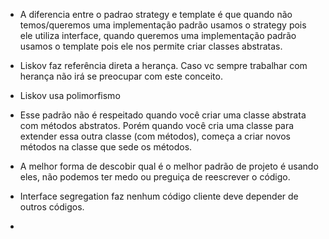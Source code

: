 - A diferencia entre o padrao strategy e template é que quando não temos/queremos uma implementação padrão usamos o strategy pois ele utiliza interface, quando queremos uma implementação padrão usamos o template pois ele nos permite criar classes abstratas.

- Liskov faz referência direta a herança. Caso vc sempre trabalhar com herança não irá se preocupar com este conceito. 

- Liskov usa polimorfismo

- Esse padrão não é respeitado quando você criar uma classe abstrata com métodos abstratos. Porém quando você cria uma classe para extender essa outra classe (com métodos), começa a criar novos métodos na classe que sede os métodos.

- A melhor forma de descobir qual é o melhor padrão de projeto é usando eles, não podemos ter medo ou preguiça de reescrever o código.

- Interface segregation faz nenhum código cliente deve depender de outros códigos.

-  
